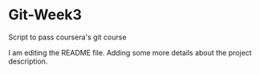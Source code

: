 # Git-Week3
Script to pass coursera's git course

I am editing the README file. Adding some more details about the project description.
